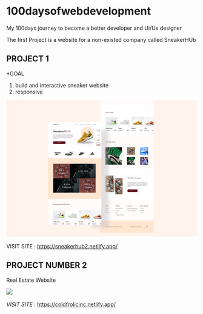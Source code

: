 # 100daysofwebdevelopment
My 100days journey to become a better developer and Ui/Ux designer

The first Project is a website for a non-existed company called SneakerHUb
  
  PROJECT 1
   ---------
  *GOAL
  1. build and interactive sneaker website
  2. responsive
 
![](https://github.com/Emmanuel-Tech-Dev/100daysofwebdevelopment/blob/main/Sneaker_Hub/img/uiDesign.png)

VISIT SITE : https://sneakerhub2.netlify.app/

PROJECT NUMBER 2
----------------

Real Estate Website

![](https://github.com/Emmanuel-Tech-Dev/100daysofwebdevelopment/tree/main/Real_Estate/img/Thumb_RealESTATE.jpg)

*VISIT SITE :* https://coldfrolicinc.netlify.app/



